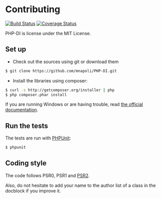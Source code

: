 # Contributing

[![Build Status](https://travis-ci.org/mnapoli/PHP-DI.png?branch=master)](https://travis-ci.org/mnapoli/PHP-DI) [![Coverage Status](https://coveralls.io/repos/mnapoli/PHP-DI/badge.png?branch=master)](https://coveralls.io/r/mnapoli/PHP-DI?branch=master)

PHP-DI is license under the MIT License.


## Set up

* Check out the sources using git or download them

```bash
$ git clone https://github.com/mnapoli/PHP-DI.git
```

* Install the libraries using composer:

```bash
$ curl -s http://getcomposer.org/installer | php
$ php composer.phar install
```

If you are running Windows or are having trouble, read [the official documentation](http://getcomposer.org/doc/00-intro.md#installation).

## Run the tests

The tests are run with [PHPUnit](http://www.phpunit.de/manual/current/en/installation.html):

```bash
$ phpunit
```


## Coding style

The code follows PSR0, PSR1 and [PSR2](https://github.com/php-fig/fig-standards/blob/master/accepted/PSR-2-coding-style-guide.md).

Also, do not hesitate to add your name to the author list of a class in the docblock if you improve it.
